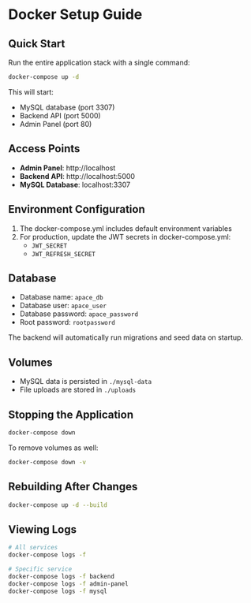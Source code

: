 # Docker Setup Guide

## Quick Start

Run the entire application stack with a single command:

```bash
docker-compose up -d
```

This will start:
- MySQL database (port 3307)
- Backend API (port 5000)
- Admin Panel (port 80)

## Access Points

- **Admin Panel**: http://localhost
- **Backend API**: http://localhost:5000
- **MySQL Database**: localhost:3307

## Environment Configuration

1. The docker-compose.yml includes default environment variables
2. For production, update the JWT secrets in docker-compose.yml:
   - `JWT_SECRET`
   - `JWT_REFRESH_SECRET`

## Database

- Database name: `apace_db`
- Database user: `apace_user`
- Database password: `apace_password`
- Root password: `rootpassword`

The backend will automatically run migrations and seed data on startup.

## Volumes

- MySQL data is persisted in `./mysql-data`
- File uploads are stored in `./uploads`

## Stopping the Application

```bash
docker-compose down
```

To remove volumes as well:

```bash
docker-compose down -v
```

## Rebuilding After Changes

```bash
docker-compose up -d --build
```

## Viewing Logs

```bash
# All services
docker-compose logs -f

# Specific service
docker-compose logs -f backend
docker-compose logs -f admin-panel
docker-compose logs -f mysql
```